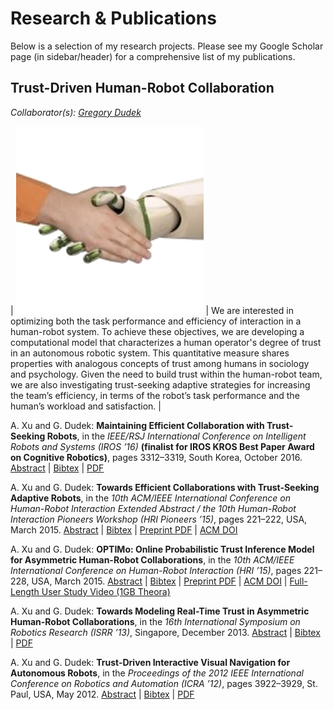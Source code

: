 # Research & Publications

Below is a selection of my research projects. Please see my Google Scholar page (in sidebar/header) for a comprehensive list of my publications.

## Trust-Driven Human-Robot Collaboration

*Collaborator(s): [Gregory Dudek](http://www.cim.mcgill.ca/~dudek/)*

| ![Trust-Driven Human-Robot Collaboration](content/research/human_robot_shaking_hands.png) | We are interested in optimizing both the task performance and efficiency of interaction in a human-robot system. To achieve these objectives, we are developing a computational model that characterizes a human operator's degree of trust in an autonomous robotic system. This quantitative measure shares properties with analogous concepts of trust among humans in sociology and psychology. Given the need to build trust within the human-robot team, we are also investigating trust-seeking adaptive strategies for increasing the team’s efficiency, in terms of the robot’s task performance and the human’s workload and satisfaction. |

A. Xu and G. Dudek: **Maintaining Efficient Collaboration with Trust-Seeking Robots**, in the *IEEE/RSJ International Conference on Intelligent Robots and Systems (IROS ’16)* **(finalist for IROS KROS Best Paper Award on Cognitive Robotics)**, pages 3312–3319, South Korea, October 2016.
[Abstract](http://www.cim.mcgill.ca/~mrl/pubs/anqixu/iros2016_tactic.txt) | [Bibtex](http://www.cim.mcgill.ca/~mrl/pubs/anqixu/iros2016_tactic.bib) | [PDF](http://www.cim.mcgill.ca/~mrl/pubs/anqixu/iros2016_tactic.pdf)

A. Xu and G. Dudek: **Towards Efficient Collaborations with Trust-Seeking Adaptive Robots**, in the *10th ACM/IEEE International Conference on Human-Robot Interaction Extended Abstract / the 10th Human-Robot Interaction Pioneers Workshop (HRI Pioneers ’15)*, pages 221–222, USA, March 2015.
[Abstract](http://www.cim.mcgill.ca/~mrl/pubs/anqixu/hri2015_pioneers_trust_seeking_robots.txt) | [Bibtex](http://www.cim.mcgill.ca/~mrl/pubs/anqixu/hri2015_pioneers_trust_seeking_robots.bib) | [Preprint PDF](http://www.cim.mcgill.ca/~mrl/pubs/anqixu/hri2015_pioneers_trust_seeking_robots.pdf) | [ACM DOI](http://dx.doi.org/10.1145/2701973.2702711)

A. Xu and G. Dudek: **OPTIMo: Online Probabilistic Trust Inference Model for Asymmetric Human-Robot Collaborations**, in the *10th ACM/IEEE International Conference on Human-Robot Interaction (HRI ’15)*, pages 221–228, USA, March 2015.
[Abstract](http://www.cim.mcgill.ca/~mrl/pubs/anqixu/hri2015_trust_pgm.txt) | [Bibtex](http://www.cim.mcgill.ca/~mrl/pubs/anqixu/hri2015_trust_pgm.bib) | [Preprint PDF](http://www.cim.mcgill.ca/~mrl/pubs/anqixu/hri2015_trust_pgm.pdf) | [ACM DOI](http://dx.doi.org/10.1145/2696454.2696492) | [Full-Length User Study Video (1GB Theora)](http://www.cim.mcgill.ca/~anqixu/videos/optimo_user_study.ogv)

A. Xu and G. Dudek: **Towards Modeling Real-Time Trust in Asymmetric Human-Robot Collaborations**, in the *16th International Symposium on Robotics Research (ISRR ’13)*, Singapore, December 2013.
[Abstract](http://www.cim.mcgill.ca/~mrl/pubs/anqixu/isrr2013_trust_study.txt) | [Bibtex](http://www.cim.mcgill.ca/~mrl/pubs/anqixu/isrr2013_trust_study.bib) | [PDF](http://www.cim.mcgill.ca/~mrl/pubs/anqixu/isrr2013_trust_study.pdf)

A. Xu and G. Dudek: **Trust-Driven Interactive Visual Navigation for Autonomous Robots**, in the *Proceedings of the 2012 IEEE International Conference on Robotics and Automation (ICRA ’12)*, pages 3922–3929, St. Paul, USA, May 2012.
[Abstract](http://www.cim.mcgill.ca/~mrl/pubs/anqixu/icra2012_trust.txt) | [Bibtex](http://www.cim.mcgill.ca/~mrl/pubs/anqixu/icra2012_trust.bib) | [PDF](http://www.cim.mcgill.ca/~mrl/pubs/anqixu/icra2012_trust.pdf)